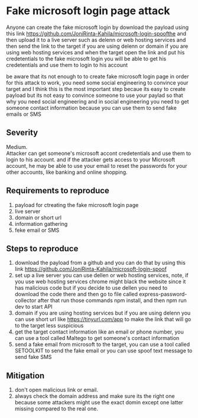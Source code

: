 # Fake microsoft login page attack 
Anyone can create the fake microsoft login by download the payload using this link https://github.com/JoniRinta-Kahila/microsoft-login-spoofthe and then upload it to a live server such as delenn or web hosting services and then send the link to the target if you are using delenn or domain if you are using web hosting services and when the target open the link and put his credetentials to the fake microsoft login you will be able to get his credetentials and use them to login to his account

be aware that its not enough to to create fake microsoft login page in order for this attack to work, you need some social engineering to convince your target and I think this is the most important step becaue its easy to create payload but its not easy to convince someone to use your paylad so that why you need social engineering and in social engineering you need to get someone contact information because you can use them to send fake emails or SMS

 
## Severity
Medium.
<br />
Attacker can get someone's microsoft accont credetentials and use them to login to his account. and if the attacker gets access to your Microsoft account, he may be able to use your email to reset the passwords for your other accounts, like banking and online shopping.

## Requirements to reproduce
1. payload for ctreating the fake microsoft login page 
2. live server 
3. domain or short url 
4. information gathering
4. feke email or SMS 

## Steps to reproduce
1. download the payload from a github and you can do that by using this link https://github.com/JoniRinta-Kahila/microsoft-login-spoof
2. set up a live server you can use dellen or web hosting services, note, if you use web hosting services chrome might black the website since it has malicious code but if you decide to use dellen you need to download the code there and then go to file called express-password-collector after that run those commands npm install, and then npm run dev to start API
3. domain if you are using hosting services but if you are using delenn you can use short url like https://tinyurl.com/app to make the link that will go to the target less suspicious
4. get the target contact information like an email or phone number, you can use a tool called Maltego to get someone's contact information 
5. send a fake email from microsoft to the target, you can use a tool called SETOOLKIT to send the fake email or you can use spoof text message to send fake SMS 

## Mitigation
1. don't open malicious link or email.
2. always check the domain address and make sure its the right one because some attackers might use the exact domin except one latter missing compared to the real one.

